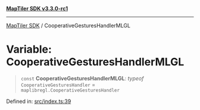 [**MapTiler SDK v3.3.0-rc1**](../README.md)

***

[MapTiler SDK](../README.md) / CooperativeGesturesHandlerMLGL

# Variable: CooperativeGesturesHandlerMLGL

> `const` **CooperativeGesturesHandlerMLGL**: *typeof* `CooperativeGesturesHandler` = `maplibregl.CooperativeGesturesHandler`

Defined in: [src/index.ts:39](https://github.com/maptiler/maptiler-sdk-js/blob/d9cb958ebf063ecde2f6f583eb172e5a83460e6a/src/index.ts#L39)
